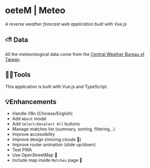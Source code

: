 # oeteM | Meteo

_A reverse weather forecast web application built with Vue.js_

## ⛅ Data

All the meteorological data come from the [Central Weather Bureau of Taiwan](https://www.cwb.gov.tw).

## 👨‍💻Tools

This application is built with Vue.js and TypeScript.

## 💡Enhancements

* Handle i18n (Chinese/English)
* Add `About` modal
* Add `Select/Deselect All` buttons
* Manage matches list (summary, sorting, filtering...)
* Improve accessibility
* Improve design (moving clouds 🤔)
* Improve router animation (slide up/down)
* Test PWA
* Use OpenStreetMap 🤔
* Include map inside `Matches` page 🤔
